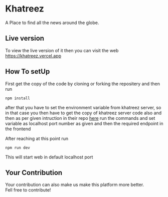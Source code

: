 # Khatreez 
A Place to find all the news around the globe.

## Live version
To view the live version of it then you can visit the web https://khatreez.vercel.app 

## How To setUp
First get the copy of the code by cloning or forking the repositery and then run  
  
`npm install`  
  
after that you have to set the environment variable from khatreez server, so in that case you then have to get the copy of khatreez server code also and then as per given intruction in their repo [here](https://github.com/Dawood-0007/Khatreez---Server-and-Admin-Panel) run the commands and set variable as localhost port number as given and then the required endpoint in the frontend  

After reaching at this point run  
  
`npm run dev`  
  
This will start web in default localhost port

## Your Contribution
Your contribution can also make us make this platform more better.  
Fell free to contribute!